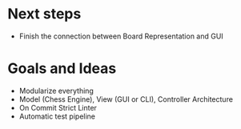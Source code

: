 # Next steps
- Finish the connection between Board Representation and GUI

# Goals and Ideas
- Modularize everything
- Model (Chess Engine), View (GUI or CLI), Controller Architecture
- On Commit Strict Linter
- Automatic test pipeline